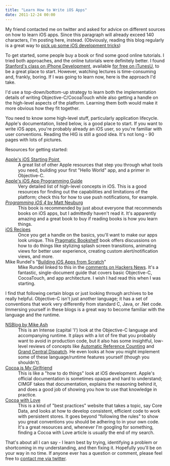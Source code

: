 ```yaml
---
title: "Learn How to Write iOS Apps"
date: 2011-12-24 00:00
---
```


<import><p>My friend contacted me on twitter and asked for advice on different sources on how to learn iOS apps. Since this paragraph will already exceed 140 characters, I'm posting here, instead.
(Obviously, reading this blog regularly is a great way to <a href="http://ashfurrow.com/2011/09/how-to-write-ios-apps/">pick up some iOS development tricks</a>)</p>
<p>To get started, some people buy a book or find some good online tutorials. I tried both approaches, and the online tutorials were definitely better. I found <a href="http://www.stanford.edu/class/cs193p/cgi-bin/drupal/" target="_blank">Stanford's class on iPhone Development</a>, available <a href="http://itunes.apple.com/WebObjects/MZStore.woa/wa/viewPodcast?id=473757255" target="_blank">for free on iTunesU</a>, to be a great place to start. However, watching lectures is time-consuming and, frankly, boring. If I was going to learn now, here is the approach I'd take.<!--more--></p>
<p>I'd use a top-down/bottom-up strategy to learn both the implementation details of writing Objective-C/CocoaTouch while also getting a handle on the high-level aspects of the platform. Learning them both would make it more obvious how they fit together.</p>
<p>You need to know some high-level stuff, particularly application lifecycle. Apple's documentation, listed below, is a good place to start. If you want to write iOS apps, you're probably already an iOS user, so you're familiar with user conventions. Reading the HIG is still a good idea. It's not long - 90 pages with lots of pictures.</p>
<p>Resources for getting started:</p>
<dl>
<dt><a href="http://developer.apple.com/library/ios/#referencelibrary/GettingStarted/GS_iPhoneGeneral/_index.html" target="_blank">Apple's iOS Starting Point </a></dt>
<dd>A great list of other Apple resources that step you through what tools you need, building your first "Hello World" app, and a primer in Objective-C. </dd>
<dt><a href="http://developer.apple.com/library/IOs/#documentation/iPhone/Conceptual/iPhoneOSProgrammingGuide/Introduction/Introduction.html#//apple_ref/doc/uid/TP40007072-CH1-SW1" target="_blank">Apple's iOS App Programming Guide</a></dt>
<dd>Very detailed list of high-level concepts in iOS. This is a good resources for finding out the capabilities and limitations of the platform; check this for how to use push notifications, for example.</dd>
<dt><a href="http://amzn.to/uHUaRU" target="_blank"><em>Programming iOS 4</em> by Matt Neuburg</a></dt>
<dd>This book is recommended by just about everyone that recommends books on iOS apps, but I admittedly haven't read it. It's apparently amazing and a great book to buy if reading books is how you learn things.</dd>
<dt><a href="http://amzn.to/sUQrti" target="_blank">iOS Recipes</a></dt>
<dd>Once you get a handle on the basics, you'll want to make our apps look unique. This <a href="http://pragprog.com/" target="_blank">Pragmatic Bookshelf</a> book offers discussions on how to do things like stylizing splash screen transitions, animating views for better user experience, creating custom alert/notification views, and more.</dd>
<dt>Mike Rundel's "<a href="http://designthencode.com/scratch/" target="_blank">Building iOS Apps from Scratch</a>"</dt>
<dd>Mike Rundel linked to this in the <a href="http://news.ycombinator.com/item?id=3389528" target="_blank">comments on Hackers News</a>. It's a fantastic, single-document guide that covers basic Objective-C, CocoaTouch, and app architecture. I wish I had read this when I was starting.</dd>
</dl>
<p>I find that following certain blogs or just looking through archives to be really helpful. Objective-C isn't just another language; it has a set of conventions that work very differently from standard C, Java, or .Net code. Immersing yourself in these blogs is a great way to become familiar with the language and the runtime.</p>
<dl>
<dt><a href="http://mikeash.com/pyblog/" target="_blank">NSBlog by Mike Ash</a></dt>
<dd>This is an Intense (capital 'I') look at the Objective-C language and accompanying runtime. It plays with a lot of fire that you probably want to avoid in production code, but it also has some insightful, low-level reviews of concepts like <a href="http://mikeash.com/pyblog/friday-qa-2011-09-30-automatic-reference-counting.html" target="_blank">Automatic Reference Counting</a> and <a href="http://mikeash.com/pyblog/friday-qa-2011-10-14-whats-new-in-gcd.html" target="_blank">Grand Central Dispatch</a>. He even looks at how you might implement some of these language/runtime features yourself (though you shouldn't).</dd>
<dt><a href="http://www.cimgf.com/" target="_blank">Cocoa is My Girlfriend</a></dt>
<dd>This is like a "how to do things" look at iOS development. Apple's official documentation is sometimes opaque and hard to understand; CIMGF takes that documentation, explains the reasoning behind it, and does a good job of showing you how to use that knowledge in practice. </dd>
<dt><a href="http://cocoawithlove.com/" target="_blank">Cocoa with Love</a></dt>
<dd>This is a kind of "best practices" website that takes a topic, say Core Data, and looks at how to develop consistent, efficient code to work with persistent stores. It goes beyond "following the rules" to show you great conventions you should be adhering to in your own code. It's a great resources and, whenever I'm googling for something, finding a Cocoa with Love article is usually the end of my search.</dd>
</dl>
<p>That's about all I can say - I learn best by trying, identifying a problem or shortcoming in my understanding, and then fixing it. Hopefully you'll be on your way in no time. If anyone ever has a question or comment, please feel free to <a href="http://twitter.com/#!/ashfurrow" target="_blank">contact me via twitter</a>.</p></import>

<!-- more -->

